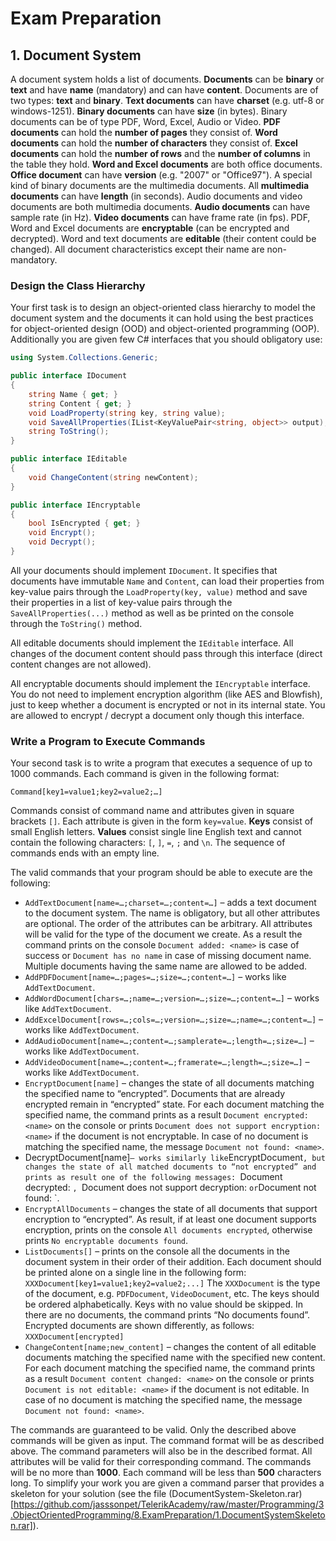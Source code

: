 # Exam Preparation

## 1. Document System

A document system holds a list of documents. **Documents** can be **binary** or **text** and have **name** (mandatory) and can have **content**. Documents are of two types: **text** and **binary**. **Text documents** can have **charset** (e.g. utf-8 or windows-1251). **Binary documents** can have **size** (in bytes). Binary documents can be of type PDF, Word, Excel, Audio or Video. **PDF documents** can hold the **number of pages** they consist of. **Word documents** can hold the **number of characters** they consist of. **Excel documents** can hold the **number of rows** and the **number of columns** in the table they hold. **Word and Excel documents** are both office documents. **Office document** can have **version** (e.g. "2007" or "Office97"). A special kind of binary documents are the multimedia documents. All **multimedia documents** can have **length** (in seconds). Audio documents and video documents are both multimedia documents. **Audio documents** can have sample rate (in Hz). **Video documents** can have frame rate (in fps). PDF, Word and Excel documents are **encryptable** (can be encrypted and decrypted). Word and text documents are **editable** (their content could be changed). All document characteristics except their name are non-mandatory.

### Design the Class Hierarchy

Your first task is to design an object-oriented class hierarchy to model the document system and the documents it can hold using the best practices for object-oriented design (OOD) and object-oriented programming (OOP). Additionally you are given few C# interfaces that you should obligatory use:

```c#
using System.Collections.Generic;

public interface IDocument
{
    string Name { get; }
    string Content { get; }
    void LoadProperty(string key, string value);
    void SaveAllProperties(IList<KeyValuePair<string, object>> output);
    string ToString();
}

public interface IEditable
{
    void ChangeContent(string newContent);
}

public interface IEncryptable
{
    bool IsEncrypted { get; }
    void Encrypt();
    void Decrypt();
}
```

All your documents should implement `IDocument`. It specifies that documents have immutable `Name` and `Content`, can load their properties from key-value pairs through the `LoadProperty(key, value)` method and save their properties in a list of key-value pairs through the `SaveAllProperties(...)` method as well as be printed on the console through the `ToString()` method.

All editable documents should implement the `IEditable` interface. All changes of the document content should pass through this interface (direct content changes are not allowed).

All encryptable documents should implement the `IEncryptable` interface. You do not need to implement encryption algorithm (like AES and Blowfish), just to keep whether a document is encrypted or not in its internal state. You are allowed to encrypt / decrypt a document only though this interface.

### Write a Program to Execute Commands

Your second task is to write a program that executes a sequence of up to 1000 commands. Each command is given in the following format: 

    Command[key1=value1;key2=value2;…]

Commands consist of command name and attributes given in square brackets `[]`. Each attribute is given in the form `key=value`. **Keys** consist of small English letters. **Values** consist single line English text and cannot contain the following characters: `[`, `]`, `=`, `;` and `\n`. The sequence of commands ends with an empty line.

The valid commands that your program should be able to execute are the following:

* `AddTextDocument[name=…;charset=…;content=…]` – adds a text document to the document system. The name is obligatory, but all other attributes are optional. The order of the attributes can be arbitrary. All attributes will be valid for the type of the document we create. As a result the command prints on the console `Document added: <name>` is case of success or `Document has no name` in case of missing document name. Multiple documents having the same name are allowed to be added.
* `AddPDFDocument[name=…;pages=…;size=…;content=…]` – works like `AddTextDocument`.
* `AddWordDocument[chars=…;name=…;version=…;size=…;content=…]` – works like `AddTextDocument`.
* `AddExcelDocument[rows=…;cols=…;version=…;size=…;name=…;content=…]` – works like `AddTextDocument`.
* `AddAudioDocument[name=…;content=…;samplerate=…;length=…;size=…]` – works like `AddTextDocument`.
* `AddVideoDocument[name=…;content=…;framerate=…;length=…;size=…]` – works like `AddTextDocument`.
* `EncryptDocument[name]` – changes the state of all documents matching the specified name to “encrypted”. Documents that are already encrypted remain in “encrypted” state. For each document matching the specified name, the command prints as a result `Document encrypted: <name>` on the console or prints `Document does not support encryption: <name>` if the document is not encryptable. In case of no document is matching the specified name, the message `Document not found: <name>`.
* DecryptDocument[name]` – works similarly like `EncryptDocument`, but changes the state of all matched documents to “not encrypted” and prints as result one of the following messages: `Document decrypted: <name>`, `Document does not support decryption: <name>` or `Document not found: <name>`.
* `EncryptAllDocuments` – changes the state of all documents that support encryption to “encrypted”. As result, if at least one document supports encryption, prints on the console `All documents encrypted`, otherwise prints `No encryptable documents found`.
* `ListDocuments[]` – prints on the console all the documents in the document system in their order of their addition. Each document should be printed alone on a single line in the following form:
`XXXDocument[key1=value1;key2=value2;...]`
The `XXXDocument` is the type of the document, e.g. `PDFDocument`, `VideoDocument`, etc. The keys should be ordered alphabetically. Keys with no value should be skipped. In there are no documents, the command prints “No documents found”. Encrypted documents are shown differently, as follows:
`XXXDocument[encrypted]`
* `ChangeContent[name;new_content]` – changes the content of all editable documents matching the specified name with the specified new content. For each document matching the specified name, the command prints as a result `Document content changed: <name>` on the console or prints `Document is not editable: <name>` if the document is not editable. In case of no document is matching the specified name, the message `Document not found: <name>`.

The commands are guaranteed to be valid. Only the described above commands will be given as input. The command format will be as described above. The command parameters will also be in the described format. All attributes will be valid for their corresponding command. The commands will be no more than **1000**. Each command will be less than **500** characters long. To simplify your work you are given a command parser that provides a skeleton for your solution (see the file (DocumentSystem-Skeleton.rar)[https://github.com/jasssonpet/TelerikAcademy/raw/master/Programming/3.ObjectOrientedProgramming/8.ExamPreparation/1.DocumentSystemSkeleton.rar]).

